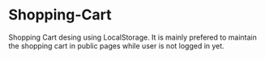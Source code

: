 # Shopping-Cart
Shopping Cart desing using LocalStorage. It is mainly prefered to maintain the shopping cart in public pages while user is not logged in yet.
